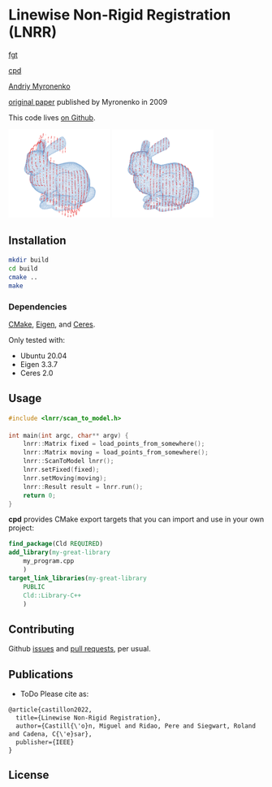 # Linewise Non-Rigid Registration (LNRR)

[fgt](https://github.com/gadomski/fgt)

[cpd](https://github.com/gadomski/cpd)

[Andriy Myronenko](https://sites.google.com/site/myronenko/research/cpd)

[original paper](https://arxiv.org/pdf/0905.2635.pdf) published by Myronenko in 2009

This code lives [on Github](https://github.com/miguelcastillon/cld).

<img src="docs/images/initial.png" width="200">
<img src="docs/images/registered.png" width="200">


## Installation

```bash
mkdir build
cd build
cmake ..
make
```

### Dependencies

[CMake](https://cmake.org/), [Eigen](http://eigen.tuxfamily.org/index.php?title=Main_Page), and [Ceres](http://ceres-solver.org/index.html).

Only tested with:
- Ubuntu 20.04
- Eigen 3.3.7
- Ceres 2.0

## Usage

```cpp
#include <lnrr/scan_to_model.h>

int main(int argc, char** argv) {
    lnrr::Matrix fixed = load_points_from_somewhere();
    lnrr::Matrix moving = load_points_from_somewhere();
    lnrr::ScanToModel lnrr();
    lnrr.setFixed(fixed);
    lnrr.setMoving(moving);
    lnrr::Result result = lnrr.run();
    return 0;
}
```


**cpd** provides CMake export targets that you can import and use in your own project:

```cmake
find_package(Cld REQUIRED)
add_library(my-great-library
    my_program.cpp
    )
target_link_libraries(my-great-library
    PUBLIC
    Cld::Library-C++
    )
```

## Contributing

Github [issues](https://github.com/miguelcastillon/cld/issues) and [pull requests](https://github.com/miguelcastillon/cld/pulls), per usual.

## Publications

- ToDo
Please cite as:
```
@article{castillon2022,
  title={Linewise Non-Rigid Registration},
  author={Castill{\'o}n, Miguel and Ridao, Pere and Siegwart, Roland and Cadena, C{\'e}sar},
  publisher={IEEE}
}
```

## License